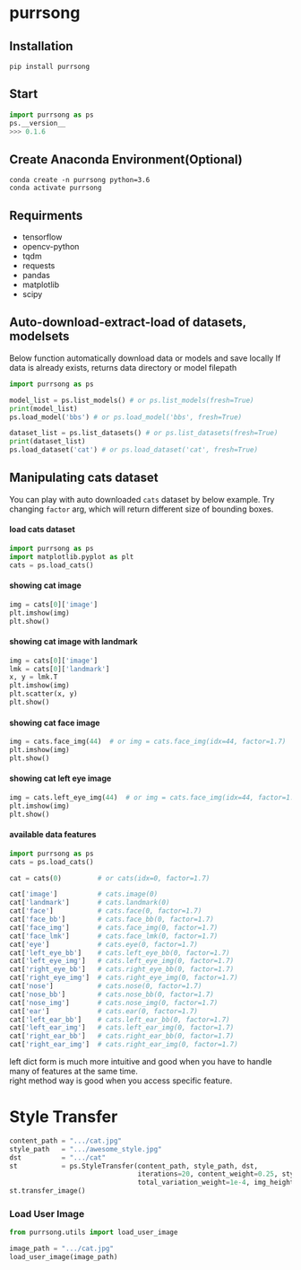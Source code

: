 # purrsong


## Installation
```console
pip install purrsong
```

## Start
```python
import purrsong as ps
ps.__version__
>>> 0.1.6
```

## Create Anaconda Environment(Optional)
```console
conda create -n purrsong python=3.6
conda activate purrsong
```

## Requirments
* tensorflow
* opencv-python
* tqdm
* requests
* pandas
* matplotlib
* scipy

## Auto-download-extract-load of datasets, modelsets
Below function automatically download data or models and save locally
If data is already exists, returns data directory or model filepath

```python
import purrsong as ps

model_list = ps.list_models() # or ps.list_models(fresh=True)
print(model_list)
ps.load_model('bbs') # or ps.load_model('bbs', fresh=True)

dataset_list = ps.list_datasets() # or ps.list_datasets(fresh=True)
print(dataset_list)
ps.load_dataset('cat') # or ps.load_dataset('cat', fresh=True)
```

## Manipulating cats dataset
You can play with auto downloaded `cats` dataset by below example.
Try changing `factor` arg, which will return different size of bounding boxes.

#### load cats dataset
```python
import purrsong as ps
import matplotlib.pyplot as plt
cats = ps.load_cats()
```

#### showing cat image
```python
img = cats[0]['image']
plt.imshow(img)
plt.show()
```

#### showing cat image with landmark
```python
img = cats[0]['image']
lmk = cats[0]['landmark']
x, y = lmk.T
plt.imshow(img)
plt.scatter(x, y)
plt.show()
```

#### showing cat face image
```python
img = cats.face_img(44)  # or img = cats.face_img(idx=44, factor=1.7)
plt.imshow(img)
plt.show()
```

#### showing cat left eye image
```python
img = cats.left_eye_img(44)  # or img = cats.face_img(idx=44, factor=1.7)
plt.imshow(img)
plt.show()
```

#### available data features
```python
import purrsong as ps
cats = ps.load_cats()

cat = cats(0)         # or cats(idx=0, factor=1.7)

cat['image']          # cats.image(0)
cat['landmark']       # cats.landmark(0)
cat['face']           # cats.face(0, factor=1.7)
cat['face_bb']        # cats.face_bb(0, factor=1.7)
cat['face_img']       # cats.face_img(0, factor=1.7)
cat['face_lmk']       # cats.face_lmk(0, factor=1.7)
cat['eye']            # cats.eye(0, factor=1.7)
cat['left_eye_bb']    # cats.left_eye_bb(0, factor=1.7)
cat['left_eye_img']   # cats.left_eye_img(0, factor=1.7)
cat['right_eye_bb']   # cats.right_eye_bb(0, factor=1.7)
cat['right_eye_img']  # cats.right_eye_img(0, factor=1.7)
cat['nose']           # cats.nose(0, factor=1.7)
cat['nose_bb']        # cats.nose_bb(0, factor=1.7)
cat['nose_img']       # cats.nose_img(0, factor=1.7)
cat['ear']            # cats.ear(0, factor=1.7)
cat['left_ear_bb']    # cats.left_ear_bb(0, factor=1.7)
cat['left_ear_img']   # cats.left_ear_img(0, factor=1.7)
cat['right_ear_bb']   # cats.right_ear_bb(0, factor=1.7)
cat['right_ear_img']  # cats.right_ear_img(0, factor=1.7)
```
left dict form is much more intuitive and good 
when you have to handle many of features at the same time.  
right method way is good when you access specific feature.

# Style Transfer
```python
content_path = ".../cat.jpg"
style_path   = ".../awesome_style.jpg"
dst          = ".../cat"
st           = ps.StyleTransfer(content_path, style_path, dst, 
                                iterations=20, content_weight=0.25, style_weight=1.5, 
                                total_variation_weight=1e-4, img_height=400)
st.transfer_image()
```

### Load User Image
```python
from purrsong.utils import load_user_image

image_path = ".../cat.jpg"
load_user_image(image_path)
```

